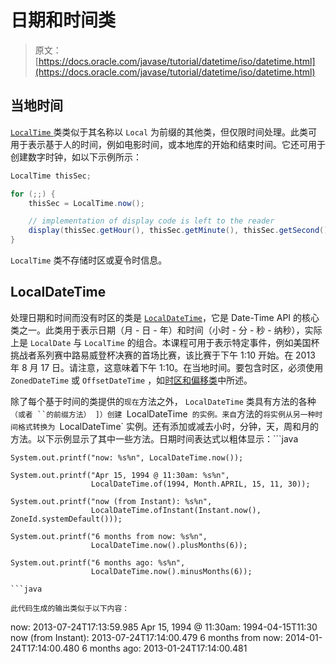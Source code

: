 # 日期和时间类

> 原文： [https://docs.oracle.com/javase/tutorial/datetime/iso/datetime.html](https://docs.oracle.com/javase/tutorial/datetime/iso/datetime.html)

## 当地时间

[`LocalTime` ](https://docs.oracle.com/javase/8/docs/api/java/time/LocalTime.html)类类似于其名称以 `Local` 为前缀的其他类，但仅限时间处理。此类可用于表示基于人的时间，例如电影时间，或本地库的开始和结束时间。它还可用于创建数字时钟，如以下示例所示：

```java
LocalTime thisSec;

for (;;) {
    thisSec = LocalTime.now();

    // implementation of display code is left to the reader
    display(thisSec.getHour(), thisSec.getMinute(), thisSec.getSecond());
}

```

`LocalTime` 类不存储时区或夏令时信息。

## LocalDateTime

处理日期和时间而没有时区的类是 [`LocalDateTime`](https://docs.oracle.com/javase/8/docs/api/java/time/LocalDateTime.html)，它是 Date-Time API 的核心类之一。此类用于表示日期（月 - 日 - 年）和时间（小时 - 分 - 秒 - 纳秒），实际上是 `LocalDate` 与 `LocalTime` 的组合。本课程可用于表示特定事件，例如美国杯挑战者系列赛中路易威登杯决赛的首场比赛，该比赛于下午 1:10 开始。在 2013 年 8 月 17 日。请注意，这意味着下午 1:10。在当地时间。要包含时区，必须使用 `ZonedDateTime` 或 `OffsetDateTime` ，如[时区和偏移类](timezones.html)中所述。

除了每个基于时间的类提供的`现在`方法之外， `LocalDateTime` 类具有方法的各种`（或者 ``的前缀方法） ]）创建 `LocalDateTime` 的实例。来自`方法的`将实例从另一种时间格式转换为 `LocalDateTime` 实例。还有添加或减去小时，分钟，天，周和月的方法。以下示例显示了其中一些方法。日期时间表达式以粗体显示：```java

```
System.out.printf("now: %s%n", LocalDateTime.now());

System.out.printf("Apr 15, 1994 @ 11:30am: %s%n",
                  LocalDateTime.of(1994, Month.APRIL, 15, 11, 30));

System.out.printf("now (from Instant): %s%n",
                  LocalDateTime.ofInstant(Instant.now(), ZoneId.systemDefault()));

System.out.printf("6 months from now: %s%n",
                  LocalDateTime.now().plusMonths(6));

System.out.printf("6 months ago: %s%n",
                  LocalDateTime.now().minusMonths(6));

```java

此代码生成的输出类似于以下内容：

```
now: 2013-07-24T17:13:59.985
Apr 15, 1994 @ 11:30am: 1994-04-15T11:30
now (from Instant): 2013-07-24T17:14:00.479
6 months from now: 2014-01-24T17:14:00.480
6 months ago: 2013-01-24T17:14:00.481

```